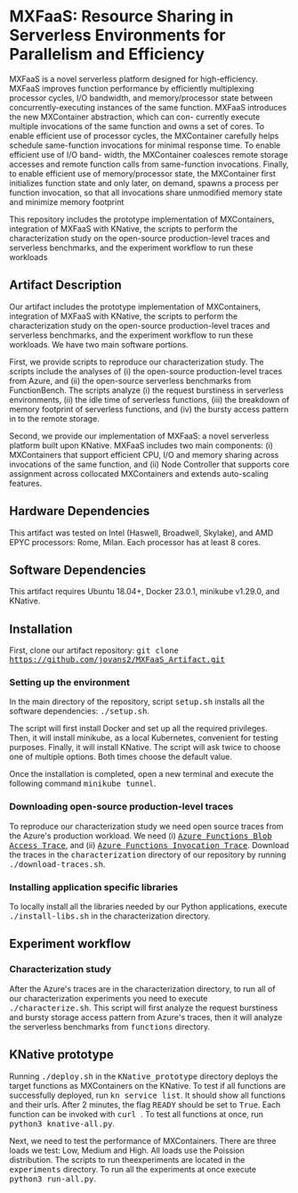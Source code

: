 # MXFaaS: Resource Sharing in Serverless Environments for Parallelism and Efficiency

MXFaaS is a novel serverless platform designed for high-efficiency. MXFaaS improves function performance by efficiently multiplexing processor
cycles, I/O bandwidth, and memory/processor state between
concurrently-executing instances of the same function. MXFaaS
introduces the new MXContainer abstraction, which can con-
currently execute multiple invocations of the same function and
owns a set of cores. To enable efficient use of processor cycles, the
MXContainer carefully helps schedule same-function invocations
for minimal response time. To enable efficient use of I/O band-
width, the MXContainer coalesces remote storage accesses and
remote function calls from same-function invocations. Finally, to
enable efficient use of memory/processor state, the MXContainer
first initializes function state and only later, on demand, spawns
a process per function invocation, so that all invocations share
unmodified memory state and minimize memory footprint 

This repository includes the prototype implementation of MXContainers, integration of MXFaaS with KNative, 
the scripts to perform the characterization study on the open-source
production-level traces and serverless benchmarks, and the
experiment workflow to run these workloads


## Artifact Description
Our artifact includes the prototype implementation of MXContainers, integration of MXFaaS with KNative,
the scripts to perform the characterization study on the open-source production-level traces and serverless benchmarks, and the experiment workflow to run these workloads. We have two main software portions. 

First, we provide scripts to reproduce our characterization study.
The scripts include the analyses of (i) the open-source production-level traces from Azure, and (ii) the open-source serverless benchmarks from FunctionBench.
The scripts analyze (i) the request burstiness in serverless environments, (ii) the idle time of serverless functions,
(iii) the breakdown of memory footprint of serverless functions,
and (iv) the bursty access pattern in to the remote storage.

Second, we provide our implementation of MXFaaS: a novel serverless platform built upon KNative. MXFaaS includes two main components: (i) MXContainers that support efficient CPU, I/O and memory sharing across invocations of the same function, 
and (ii) Node Controller that supports core assignment across collocated MXContainers and extends auto-scaling features.

## Hardware Dependencies

This artifact was tested on Intel (Haswell, Broadwell, Skylake), and AMD EPYC processors: Rome, Milan. Each processor has at least 8 cores.

## Software Dependencies

This artifact requires Ubuntu 18.04+, Docker 23.0.1, minikube v1.29.0, and KNative.

## Installation

First, clone our artifact repository:
<tt> git clone https://github.com/jovans2/MXFaaS_Artifact.git </tt>

### Setting up the environment
In the main directory of the repository, script <tt>setup.sh</tt>
installs all the software dependencies: <tt>./setup.sh</tt>.

The script will first install Docker and set up all the required privileges.
Then, it will install minikube, as a local Kubernetes, convenient for testing purposes.
Finally, it will install KNative.
The script will ask twice to choose one of multiple options. 
Both times choose the default value.

Once the installation is completed, open a new terminal and execute the following command <tt>minikube tunnel</tt>.

### Downloading open-source production-level traces
To reproduce our characterization study we need open source traces from the Azure's production workload.
We need (i) [<tt>Azure Functions Blob Access Trace</tt>](https://github.com/Azure/AzurePublicDataset/blob/master/AzureFunctionsBlobDataset2020.md), and 
(ii) [<tt>Azure Functions Invocation Trace</tt>](https://github.com/Azure/AzurePublicDataset/blob/master/AzureFunctionsInvocationTrace2021.md).
Download the traces in the <tt>characterization</tt> directory of our repository by running
<tt>./download-traces.sh</tt>.

### Installing application specific libraries
To locally install all the libraries needed by our Python applications, execute
<tt>./install-libs.sh</tt> in the characterization directory.


## Experiment workflow

### Characterization study
After the Azure's traces are in the characterization directory, to run all of our characterization experiments 
you need to execute <tt>./characterize.sh</tt>.
This script will first analyze the request burstiness and
bursty storage access pattern
from
Azure's traces, 
then it will analyze the serverless benchmarks from 
<tt>functions</tt> directory.

## KNative prototype
Running <tt>./deploy.sh</tt> in the <tt>KNative_prototype</tt> directory deploys the target functions as MXContainers on the KNative.
To test if all functions are successfully deployed, run
<tt>kn service list</tt>.
It should show all functions and their urls.
After 2 minutes, the flag <tt>READY</tt> should be set to <tt>True</tt>.
Each function can be invoked with <tt>curl <ip-addr></tt>. 
  To test all functions at once, run <tt>python3 knative-all.py</tt>.


Next, we need to test the performance of MXContainers. There are three loads we test: Low, Medium and High. All loads use the Poission distribution.
  The scripts to run theexperiments are located in the <tt>experiments</tt> directory.
  To run all the experiments at once execute <tt>python3 run-all.py</tt>.
